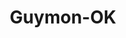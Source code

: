 ---
title: Guymon-OK
slug: guymon-ok
f_state:
- cms/state/oklahoma.md
f_locations:
- cms/payday-loan/mr-payroll-of-guymon-inc-22350.md
- cms/payday-loan/mr-payroll-of-guymon-inc-22351.md
- cms/payday-loan/mr-payroll-of-guymon-inc-22352.md
- cms/payday-loan/quick-cash-24908.md
- cms/payday-loan/quick-cash-inc-25133.md
updated-on: '2024-05-30T13:41:28.615Z'
created-on: '2024-05-30T13:41:28.615Z'
published-on: '2024-05-30T13:54:32.469Z'
f_city: Guymon
layout: '[city].html'
tags: city
---